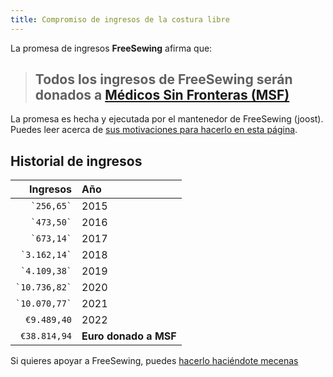 ```yaml
---
title: Compromiso de ingresos de la costura libre
---
```


La promesa de ingresos **FreeSewing** afirma que:

> ## Todos los ingresos de FreeSewing serán donados a [Médicos Sin Fronteras (MSF)](http://www.msf.org/)

La promesa es hecha y ejecutada por el mantenedor de FreeSewing (joost). Puedes leer acerca de [sus motivaciones para hacerlo en esta página](/docs/various/pledge/motivation/).

## Historial de ingresos

|          Ingresos | Año                                         |
| -----------------:|:------------------------------------------- |
|    `` `256,65` `` | 2015                                        |
|    `` `473,50` `` | 2016                                        |
|    `` `673,14` `` | 2017                                        |
|  `` `3.162,14` `` | 2018                                        |
|  `` `4.109,38` `` | 2019                                        |
| `` `10.736,82` `` | 2020                                        |
| `` `10.070,77` `` | 2021                                        |
|       `€9.489,40` | 2022                                        |
|      `€38.814,94` | **********Euro donado a MSF********** |

<Tip>

Si quieres apoyar a FreeSewing, puedes [hacerlo haciéndote mecenas](/patrons/join/)

</Tip>
